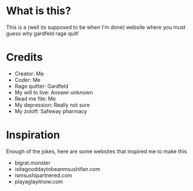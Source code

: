 # What is this?
This is a (well its supposed to be when I'm done) website where you must guess why gardfeld rage quit!
# Credits
- Creator: Me
- Coder: Me
- Rage quitter: Gardfeld
- My will to live: Answer unknown 
- Read me file: Me
- My depression: Really not sure
- My zoloft: Safeway pharmacy 
# Inspiration
Enough of the jokes, here are some websites that inspired me to make this
- bigrat.monster
- isitagooddaytobeanmsushifan.com
- ismsushipartnered.com
- playaglayitnow.com
